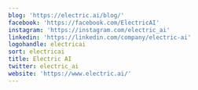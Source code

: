 ```yaml
---
blog: 'https://electric.ai/blog/'
facebook: 'https://facebook.com/ElectricAI'
instagram: 'https://instagram.com/electric_ai'
linkedin: 'https://linkedin.com/company/electric-ai'
logohandle: electricai
sort: electricai
title: Electric AI
twitter: electric_ai
website: 'https://www.electric.ai/'
---
```

